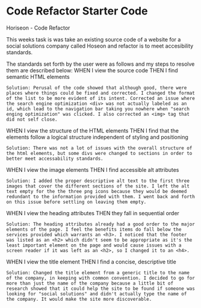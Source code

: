 # Code Refactor Starter Code

Horiseon - Code Refactor

This weeks task is was take an existing source code of a website for a social solutions company called Hoseon and refactor is to meet accesibility standards. 

The standards set forth by the user were as follows and my steps to resolve them are described below: 
WHEN I view the source code
THEN I find semantic HTML elements

    Solution: Perusal of the code showed that although good, there were places where things could be fixed and corrected. I changed the format of the list to be more evident of its intent. Corrected an issue where the search engine optimization <div> was not actually labeled as an id, which lead to the navigation bar taking you nowhere when "search enging optimization" was clicked. I also corrected an <img> tag that did not self close. 


WHEN I view the structure of the HTML elements
THEN I find that the elements follow a logical structure independent of styling and positioning

    Solution: There was not a lot of issues with the overall structure of the html elements, but some divs were changed to sections in order to better meet accessability standards. 

WHEN I view the image elements
THEN I find accessible alt attributes

    Solution: I added the proper descriptive alt text to the first three images that cover the different sections of the site. I left the alt text empty for the the three png icons because they would be deemed redundant to the information provided with them. I went back and forth on this issue before settling on leaving them empty. 

WHEN I view the heading attributes
THEN they fall in sequential order

    Solution: The heading attributes already had a good order to the major elements of the page. I feel the benefits items do fall below the services provided which warrants an <h3>. I noticed that the footer was listed as an <h2> which didn't seem to be appropriate as it's the least important element on the page and would cause issues with a screen reader if it was left as an <h2>, so I changed it to an <h4>.

WHEN I view the title element
THEN I find a concise, descriptive title

    Solution: Changed the title element from a generic title to the name of the company, in keeping with common convention. I decided to go for more than just the name of the company because a little bit of research showed that it could help the site to be found if someone was looking for "social solutions" and didn't actually type the name of the company. It would make the site more discoverable. 